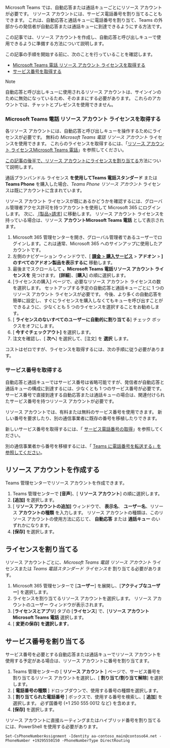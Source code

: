 Microsoft Teams では、自動応答または通話キューごとにリソース アカウントが必要です。 リソース アカウントには、サービス電話番号を割り当てることもできます。 これは、自動応答と通話キューに電話番号を割り当て、Teams の外部からの発信者が自動応答または通話キューに到達できるようにする方法です。

この記事では、リソース アカウントを作成し、自動応答と呼び出しキューで使用できるように準備する方法について説明します。

この記事の手順を開始する前に、次のことを行っていることを確認します。

- [Microsoft Teams 電話 リソース アカウント ライセンスを取得する](#obtain-microsoft-teams-phone-resource-account-licenses)
- [サービス番号を取得する](#obtain-service-numbers)

> [!NOTE]
> 自動応答と呼び出しキューに使用されるリソース アカウントは、サインインのために無効になっているため、そのままにする必要があります。 これらのアカウントでは、チャットとプレゼンスを使用できません。

### <a name="obtain-microsoft-teams-phone-resource-account-licenses"></a>Microsoft Teams 電話 リソース アカウント ライセンスを取得する

各リソース アカウントには、自動応答と呼び出しキューを操作するためにライセンスが必要です。 無料の *Microsoft Teams 電話 リソース アカウント* ライセンスを使用できます。 これらのライセンスを取得するには、「[リソース アカウント ライセンスMicrosoft Teams 電話](../teams-add-on-licensing/virtual-user.md)」を参照してください。

[この記事の後半で、リソース アカウントにライセンスを割り当てる](#assign-a-license)方法について説明します。

通話プランバンドル ライセンス **を使用してTeams 電話スタンダード** または **Teams Phone** を購入した場合、*Teams Phone リソース アカウント* ライセンスは既にアカウントに含まれています。

リソース アカウント ライセンスが既にあるかどうかを確認するには、グローバル管理者アクセス許可を持つアカウントを使用して Microsoft 365 にログインします。 次に、[ [製品>請求]](https://admin.microsoft.com/Adminportal/Home#/subscriptions) に移動します。 リソース アカウント ライセンスを持っている場合は、リソース **アカウントMicrosoft Teams 電話** として表示されます。

1. Microsoft 365 管理センターを開き、グローバル管理者であるユーザーでログインします。これは通常、Microsoft 365 へのサインアップに使用したアカウントです。
2. 左側のナビゲーション ウィンドウで、[ [**課金** > **購入サービス**](https://admin.microsoft.com/Adminportal/Home#/catalog) > **アドオン** > **] のすべてのアドオン製品を表示するに** 移動します。
3. 最後までスクロールして **、Microsoft Teams 電話リソース アカウント ライセンスを** 見つけます。 **[詳細**]、[**購入**] の順に選択します。
4. [ライセンスの購入] ページで、必要なリソース アカウント ライセンスの数を選択します。 セットアップする予定の自動応答と通話キューごとに 1 つのリソース アカウント ライセンスが必要です。 今後、より多くの自動応答を簡単に設定し、すぐにライセンスを購入しなくてもキューを呼び出すことができるように、少なくとも 5 つのライセンスを選択することをお勧めします。
5. [ **ライセンスのないすべてのユーザーに自動的に割り当てる**] チェック ボックスをオフにします。
6. [ **今すぐチェックアウト]** を選択します。
7. 注文を確認し、[ **次へ**] を選択して、[注文] を **選択** します。

コストはゼロですが、ライセンスを取得するには、次の手順に従う必要があります。

### <a name="obtain-service-numbers"></a>サービス番号を取得する

自動応答と通話キューではサービス番号は省略可能ですが、発信者が自動応答と通話キューの構成に到達するには、少なくとも 1 つのサービス番号が必要です。 サービス番号で直接到達する自動応答または通話キューの場合は、関連付けられたサービス番号を持つリソース アカウントが必要です。

リソース アカウントでは、有料または無料のサービス番号を使用できます。 新しい番号を要求したり、別の通信事業者に既存の番号を移植したりできます。

新しいサービス番号を取得するには、「 [サービス電話番号の取得](../getting-service-phone-numbers.md)」を参照してください。

別の通信事業者から番号を移植するには、「 [Teams に電話番号を転送する」を参照してください](../phone-number-calling-plans/transfer-phone-numbers-to-teams.md)。

## <a name="create-a-resource-account"></a>リソース アカウントを作成する

Teams 管理センターでリソース アカウントを作成できます。

1. Teams 管理センターで **[音声**]、[ **リソース アカウント**] の順に選択します。
2. **[追加]** を選択します。
3. [ **リソース アカウントの追加]** ウィンドウで、 **表示名**、 **ユーザー名**、リソース **アカウントの種類** を入力します。 リソース アカウントの種類は、このリソース アカウントの使用方法に応じて、 **自動応答** または **通話キュー** のいずれかになります。
4. **[保存]** を選択します。

## <a name="assign-a-license"></a>ライセンスを割り当てる

リソース アカウントごとに、*Microsoft Teams 電話 リソース アカウント* ライセンスまたは *Teams 電話スタンダード ライセンスを* 割り当てる必要があります。

1. Microsoft 365 管理センターで [**ユーザー**] を展開し、[**アクティブなユーザー**] を選択します。
2. ライセンスを割り当てるリソース アカウントを選択します。 リソース アカウントのユーザー ウィンドウが表示されます。
3. [**ライセンスとアプリ**] タブの [**ライセンス**] で、[**リソース アカウントMicrosoft Teams 電話** 選択します。
4. [ **変更の保存] を選択します**。

## <a name="assign-a-service-number"></a>サービス番号を割り当てる

サービス番号を必要とする自動応答または通話キューでリソース アカウントを使用する予定がある場合は、リソース アカウントに番号を割り当てます。

1. Teams 管理センターの [ **リソース アカウント** ] ページで、サービス番号を割り当てるリソース アカウントを選択し、[ **割り当て/割り当て解除**] を選択します。
2. [ **電話番号の種類** ] ドロップダウンで、使用する番号の種類を選択します。
3. [ **割り当てられた電話番号** ] ボックスで、使用する番号を検索し、[ **追加**] を選択します。 必ず国番号 (+1 250 555 0012 など) を含めます。
4. **[保存]** を選択します。

リソース アカウントに直接ルーティングまたはハイブリッド番号を割り当てるには、PowerShell を使用する必要があります。

`Set-CsPhoneNumberAssignment -Identity aa-contoso_main@contoso64.net -PhoneNumber +19295550150 -PhoneNumberType DirectRouting`